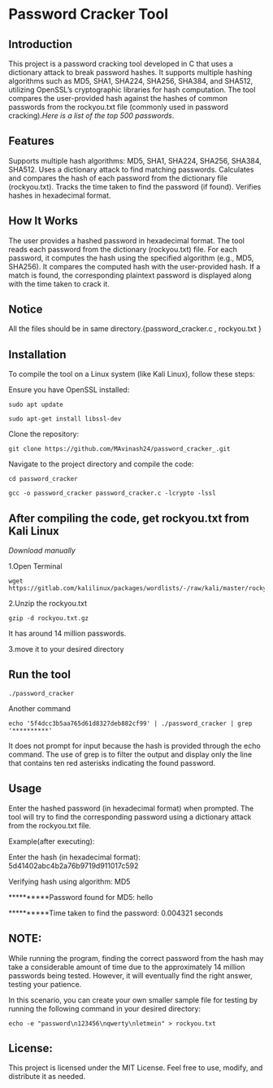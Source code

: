 # Password Cracker Tool




## Introduction
This project is a password cracking tool developed in C that uses a dictionary attack to break password hashes. It supports multiple hashing algorithms such as MD5, SHA1, SHA224, SHA256, SHA384, and SHA512, utilizing OpenSSL’s cryptographic libraries for hash computation. The tool compares the user-provided hash against the hashes of common passwords from the rockyou.txt file (commonly used in password cracking).*Here is a list of the top 500 passwords*.


## Features
Supports multiple hash algorithms: MD5, SHA1, SHA224, SHA256, SHA384, SHA512.
Uses a dictionary attack to find matching passwords.
Calculates and compares the hash of each password from the dictionary file (rockyou.txt).
Tracks the time taken to find the password (if found).
Verifies hashes in hexadecimal format.


## How It Works
The user provides a hashed password in hexadecimal format.
The tool reads each password from the dictionary (rockyou.txt) file.
For each password, it computes the hash using the specified algorithm (e.g., MD5, SHA256).
It compares the computed hash with the user-provided hash.
If a match is found, the corresponding plaintext password is displayed along with the time taken to crack it.

## Notice
All the files should be in same directory.{password_cracker.c , rockyou.txt }

## Installation
To compile the tool on a Linux system (like Kali Linux), follow these steps:

Ensure you have OpenSSL installed:

```
sudo apt update 
```
```
sudo apt-get install libssl-dev
```
Clone the repository:
```
git clone https://github.com/MAvinash24/password_cracker_.git
```
Navigate to the project directory and compile the code:
```
cd password_cracker
```
```
gcc -o password_cracker password_cracker.c -lcrypto -lssl
```
## After compiling the code, get rockyou.txt from Kali Linux

_Download manually_

1.Open Terminal
```
wget https://gitlab.com/kalilinux/packages/wordlists/-/raw/kali/master/rockyou.txt.gz
```
2.Unzip the rockyou.txt
```
gzip -d rockyou.txt.gz
```  
It has around 14 million passwords.

3.move it to your desired directory

## Run the tool
```
./password_cracker
```

Another command 
```
echo '5f4dcc3b5aa765d61d8327deb882cf99' | ./password_cracker | grep '**********'
```
It does not prompt for input because the hash is provided through the echo command. 
The use of grep is to filter the output and display only the line that contains ten red asterisks indicating the found password.

## Usage
Enter the hashed password (in hexadecimal format) when prompted.
The tool will try to find the corresponding password using a dictionary attack from the rockyou.txt file.


Example(after executing):

Enter the hash (in hexadecimal format): 5d41402abc4b2a76b9719d911017c592


Verifying hash using algorithm: MD5


**********Password found for MD5: hello


**********Time taken to find the password: 0.004321 seconds


## NOTE:

While running the program, finding the correct password from the hash may take a considerable amount of time due to the approximately 14 million passwords being tested. However, it will eventually find the right answer, testing your patience.

In this scenario, you can create your own smaller sample file for testing by running the following command in your desired directory:
```
echo -e "password\n123456\nqwerty\nletmein" > rockyou.txt
```
## License:
This project is licensed under the MIT License. Feel free to use, modify, and distribute it as needed.
